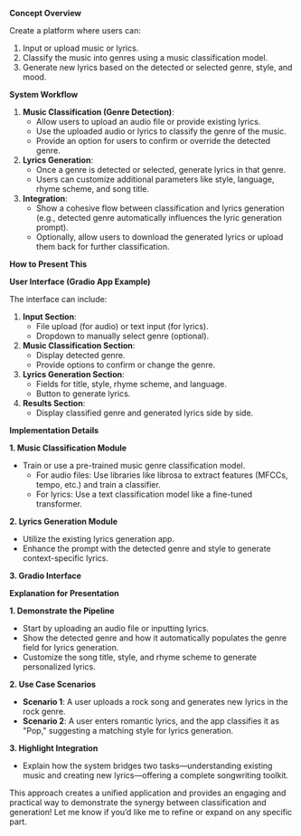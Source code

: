 **Concept Overview**

Create a platform where users can:

1. Input or upload music or lyrics.
2. Classify the music into genres using a music classification model.
3. Generate new lyrics based on the detected or selected genre, style, and mood.

**System Workflow**

1. **Music Classification (Genre Detection)**:
    - Allow users to upload an audio file or provide existing lyrics.
    - Use the uploaded audio or lyrics to classify the genre of the music.
    - Provide an option for users to confirm or override the detected genre.
2. **Lyrics Generation**:
    - Once a genre is detected or selected, generate lyrics in that genre.
    - Users can customize additional parameters like style, language, rhyme scheme, and song title.
3. **Integration**:
    - Show a cohesive flow between classification and lyrics generation (e.g., detected genre automatically influences the lyric generation prompt).
    - Optionally, allow users to download the generated lyrics or upload them back for further classification.

**How to Present This**

**User Interface (Gradio App Example)**

The interface can include:

1. **Input Section**:
    - File upload (for audio) or text input (for lyrics).
    - Dropdown to manually select genre (optional).
2. **Music Classification Section**:
    - Display detected genre.
    - Provide options to confirm or change the genre.
3. **Lyrics Generation Section**:
    - Fields for title, style, rhyme scheme, and language.
    - Button to generate lyrics.
4. **Results Section**:
    - Display classified genre and generated lyrics side by side.

**Implementation Details**

**1\. Music Classification Module**

- Train or use a pre-trained music genre classification model.
  - For audio files: Use libraries like librosa to extract features (MFCCs, tempo, etc.) and train a classifier.
  - For lyrics: Use a text classification model like a fine-tuned transformer.

**2\. Lyrics Generation Module**

- Utilize the existing lyrics generation app.
- Enhance the prompt with the detected genre and style to generate context-specific lyrics.

**3\. Gradio Interface**

**Explanation for Presentation**

**1\. Demonstrate the Pipeline**

- Start by uploading an audio file or inputting lyrics.
- Show the detected genre and how it automatically populates the genre field for lyrics generation.
- Customize the song title, style, and rhyme scheme to generate personalized lyrics.

**2\. Use Case Scenarios**

- **Scenario 1**: A user uploads a rock song and generates new lyrics in the rock genre.
- **Scenario 2**: A user enters romantic lyrics, and the app classifies it as "Pop," suggesting a matching style for lyrics generation.

**3\. Highlight Integration**

- Explain how the system bridges two tasks—understanding existing music and creating new lyrics—offering a complete songwriting toolkit.

This approach creates a unified application and provides an engaging and practical way to demonstrate the synergy between classification and generation! Let me know if you’d like me to refine or expand on any specific part.